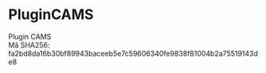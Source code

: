 # PluginCAMS
Plugin CAMS <br/>
Mã SHA256: fa2bd8da16b30bf89943baceeb5e7c59606340fe9838f81004b2a75519143de8
